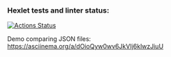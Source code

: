 ### Hexlet tests and linter status:
[![Actions Status](https://github.com/IvanTheF/frontend-project-46/workflows/hexlet-check/badge.svg)](https://github.com/IvanTheF/frontend-project-46/actions)

Demo comparing JSON files:
https://asciinema.org/a/dOioQyw0wv6JkVIj6klwzJiuU
